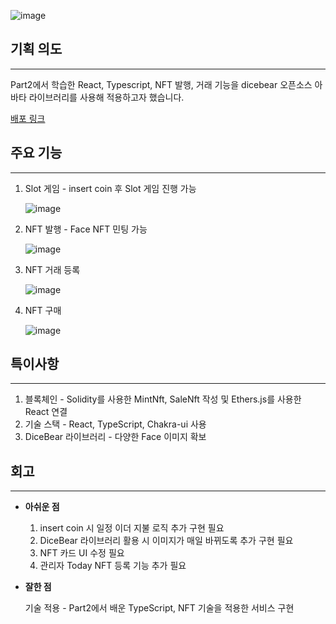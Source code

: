 ![image](https://github.com/YangHyunYong/file-upload-minting/assets/43340172/dffacb51-cb8d-4ab5-bd85-b9677589376a)
## 기획 의도

---

Part2에서 학습한 React, Typescript, NFT 발행, 거래 기능을 dicebear 오픈소스 아바타 라이브러리를 사용해 적용하고자 했습니다.

[배포 링크](https://techit-project.vercel.app/)

## 주요 기능

---

1. Slot 게임 - insert coin 후 Slot 게임 진행 가능
    
    ![image](https://github.com/YangHyunYong/file-upload-minting/assets/43340172/3cd4a826-0775-4bac-af79-aa1de37be9cc)
    
2. NFT 발행 - Face NFT 민팅 가능
    
    ![image](https://github.com/YangHyunYong/file-upload-minting/assets/43340172/3b4ada12-4ab9-488f-a012-3902636cdd38)
    
3. NFT 거래 등록
    
    ![image](https://github.com/YangHyunYong/file-upload-minting/assets/43340172/a9cdf7fe-7985-441c-b321-e318cb55ae02)
    
4. NFT 구매
    
    ![image](https://github.com/YangHyunYong/file-upload-minting/assets/43340172/f79c6495-3862-47a3-af83-f0e40eb22c81)
    

## 특이사항

---

1. 블록체인 - Solidity를 사용한 MintNft, SaleNft 작성 및 Ethers.js를 사용한 React 연결
2. 기술 스택 - React, TypeScript, Chakra-ui 사용
3. DiceBear 라이브러리 - 다양한 Face 이미지 확보

## 회고

---

- **아쉬운 점**
    1. insert coin 시 일정 이더 지불 로직 추가 구현 필요
    2. DiceBear 라이브러리 활용 시 이미지가 매일 바뀌도록 추가 구현 필요
    3. NFT 카드 UI 수정 필요
    4. 관리자 Today NFT 등록 기능 추가 필요
    
- **잘한 점**
    
    기술 적용 - Part2에서 배운 TypeScript, NFT 기술을 적용한 서비스 구현
